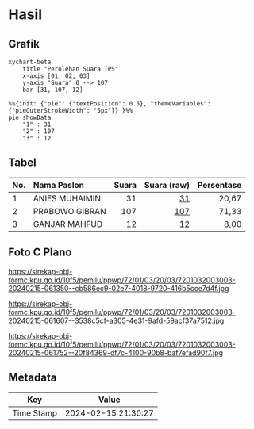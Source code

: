 # Hasil

## Grafik

```mermaid
xychart-beta
    title "Perolehan Suara TPS"
    x-axis [01, 02, 03]
    y-axis "Suara" 0 --> 107
    bar [31, 107, 12]
```

```mermaid
%%{init: {"pie": {"textPosition": 0.5}, "themeVariables": {"pieOuterStrokeWidth": "5px"}} }%%
pie showData
    "1" : 31
    "2" : 107
    "3" : 12
```

## Tabel

| No. | Nama Paslon    | Suara | Suara (raw) | Persentase |
|:--- |:-------------- | -----:| -----------:| ----------:|
| 1   | ANIES MUHAIMIN | 31    | [31][p-1]   | 20,67      |
| 2   | PRABOWO GIBRAN | 107   | [107][p-2]  | 71,33      |
| 3   | GANJAR MAHFUD  | 12    | [12][p-3]   | 8,00       |


[p-1]: https://github.com/gigit-pemilu/pemilu-2024-72-sulawesi-tengah/blob/main/pilpres/hitung-suara/sub/72-sulawesi-tengah/sub/01-banggai/sub/03-kintom/sub/2003-padang/sub/003-tps/sub/paslon-1.txt
[p-2]: https://github.com/gigit-pemilu/pemilu-2024-72-sulawesi-tengah/blob/main/pilpres/hitung-suara/sub/72-sulawesi-tengah/sub/01-banggai/sub/03-kintom/sub/2003-padang/sub/003-tps/sub/paslon-2.txt
[p-3]: https://github.com/gigit-pemilu/pemilu-2024-72-sulawesi-tengah/blob/main/pilpres/hitung-suara/sub/72-sulawesi-tengah/sub/01-banggai/sub/03-kintom/sub/2003-padang/sub/003-tps/sub/paslon-3.txt

## Foto C Plano

https://sirekap-obj-formc.kpu.go.id/10f5/pemilu/ppwp/72/01/03/20/03/7201032003003-20240215-061350--cb586ec9-02e7-4018-9720-416b5cce7d4f.jpg

https://sirekap-obj-formc.kpu.go.id/10f5/pemilu/ppwp/72/01/03/20/03/7201032003003-20240215-061607--3538c5cf-a305-4e31-9afd-59acf37a7512.jpg

https://sirekap-obj-formc.kpu.go.id/10f5/pemilu/ppwp/72/01/03/20/03/7201032003003-20240215-061752--20f84369-df7c-4100-90b8-baf7efad90f7.jpg


## Metadata

| Key        | Value               |
| ---------- | ------------------- |
| Time Stamp | 2024-02-15 21:30:27 |



